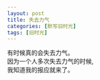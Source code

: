 ```yaml
---
layout: post
title: 失去力气
categories: [默写旧时光]
tags: [旧时光]
---
```


有时候真的会失去力气。   
因为一个人多次失去力气的时候,   
我知道我的报应就来了。